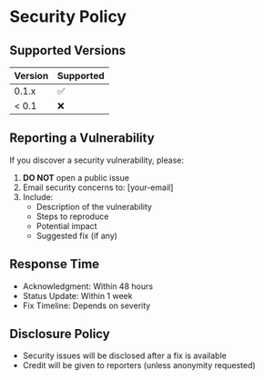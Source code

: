 # Security Policy

## Supported Versions

| Version | Supported          |
| ------- | ------------------ |
| 0.1.x   | :white_check_mark: |
| < 0.1   | :x:                |

## Reporting a Vulnerability

If you discover a security vulnerability, please:

1. **DO NOT** open a public issue
2. Email security concerns to: [your-email]
3. Include:
   - Description of the vulnerability
   - Steps to reproduce
   - Potential impact
   - Suggested fix (if any)

## Response Time

- Acknowledgment: Within 48 hours
- Status Update: Within 1 week
- Fix Timeline: Depends on severity

## Disclosure Policy

- Security issues will be disclosed after a fix is available
- Credit will be given to reporters (unless anonymity requested)
